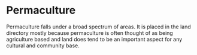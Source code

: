 Permaculture
============

Permaculture falls under a broad spectrum of areas.  It is placed in the land directory mostly because permaculture is often thought of as being agriculture based and land does tend to be an important aspect for any cultural and community base.
